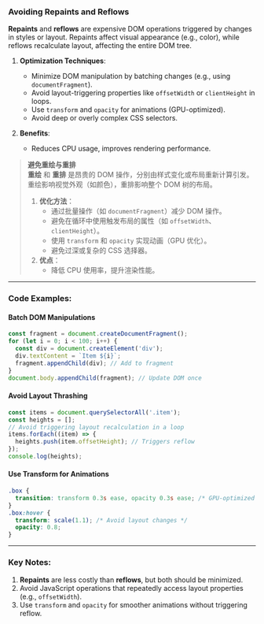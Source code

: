 ### Avoiding Repaints and Reflows  

**Repaints** and **reflows** are expensive DOM operations triggered by changes in styles or layout. Repaints affect visual appearance (e.g., color), while reflows recalculate layout, affecting the entire DOM tree.  

1. **Optimization Techniques**:  
   - Minimize DOM manipulation by batching changes (e.g., using `documentFragment`).  
   - Avoid layout-triggering properties like `offsetWidth` or `clientHeight` in loops.  
   - Use `transform` and `opacity` for animations (GPU-optimized).  
   - Avoid deep or overly complex CSS selectors.  

2. **Benefits**:  
   - Reduces CPU usage, improves rendering performance.  

> **避免重绘与重排**  
> **重绘** 和 **重排** 是昂贵的 DOM 操作，分别由样式变化或布局重新计算引发。重绘影响视觉外观（如颜色），重排影响整个 DOM 树的布局。  
> 1. **优化方法**：  
>    - 通过批量操作（如 `documentFragment`）减少 DOM 操作。  
>    - 避免在循环中使用触发布局的属性（如 `offsetWidth`、`clientHeight`）。  
>    - 使用 `transform` 和 `opacity` 实现动画（GPU 优化）。  
>    - 避免过深或复杂的 CSS 选择器。  
> 2. **优点**：  
>    - 降低 CPU 使用率，提升渲染性能。  

---

### Code Examples:

#### **Batch DOM Manipulations**
```javascript
const fragment = document.createDocumentFragment();
for (let i = 0; i < 100; i++) {
  const div = document.createElement('div');
  div.textContent = `Item ${i}`;
  fragment.appendChild(div); // Add to fragment
}
document.body.appendChild(fragment); // Update DOM once
```

#### **Avoid Layout Thrashing**
```javascript
const items = document.querySelectorAll('.item');
const heights = [];
// Avoid triggering layout recalculation in a loop
items.forEach((item) => {
  heights.push(item.offsetHeight); // Triggers reflow
});
console.log(heights);
```

#### **Use Transform for Animations**
```css
.box {
  transition: transform 0.3s ease, opacity 0.3s ease; /* GPU-optimized */
}
.box:hover {
  transform: scale(1.1); /* Avoid layout changes */
  opacity: 0.8;
}
```

---

### Key Notes:  
1. **Repaints** are less costly than **reflows**, but both should be minimized.  
2. Avoid JavaScript operations that repeatedly access layout properties (e.g., `offsetWidth`).  
3. Use `transform` and `opacity` for smoother animations without triggering reflow.